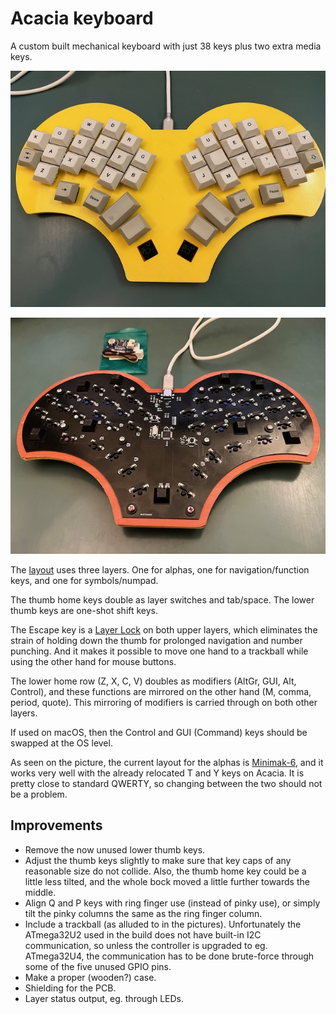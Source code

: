 # Acacia keyboard

A custom built mechanical keyboard with just 38 keys plus two extra media keys.

![Top side](acacia-top.jpg)

![PCB side](acacia-bottom.jpg)

The [layout](acacia.pdf) uses three layers.  One for alphas, one for navigation/function keys, and one for symbols/numpad.

The thumb home keys double as layer switches and tab/space.  The lower thumb keys are one-shot shift keys.

The Escape key is a [Layer Lock](https://getreuer.info/posts/keyboards/layer-lock) on both upper layers, which eliminates the strain of holding down the thumb for prolonged navigation and number punching.  And it makes it possible to move one hand to a trackball while using the other hand for mouse buttons.

The lower home row (Z, X, C, V) doubles as modifiers (AltGr, GUI, Alt, Control), and these functions are mirrored on the other hand (M, comma, period, quote).  This mirroring of modifiers is carried through on both other layers.

If used on macOS, then the Control and GUI (Command) keys should be swapped at the OS level.

As seen on the picture, the current layout for the alphas is [Minimak-6](http://www.minimak.org/), and it works very well with the already relocated T and Y keys on Acacia.  It is pretty close to standard QWERTY, so changing between the two should not be a problem.

## Improvements

- Remove the now unused lower thumb keys.
- Adjust the thumb keys slightly to make sure that key caps of any reasonable size do not collide.  Also, the thumb home key could be a little less tilted, and the whole bock moved a little further towards the middle.
- Align Q and P keys with ring finger use (instead of pinky use), or simply tilt the pinky columns the same as the ring finger column.
- Include a trackball (as alluded to in the pictures).  Unfortunately the ATmega32U2 used in the build does not have built-in I2C communication, so unless the controller is upgraded to eg. ATmega32U4, the communication has to be done brute-force through some of the five unused GPIO pins.
- Make a proper (wooden?) case.
- Shielding for the PCB.
- Layer status output, eg. through LEDs.
